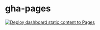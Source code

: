 # gha-pages
[![Deploy dashboard static content to Pages](https://github.com/GeorginaShippey/gha-pages/actions/workflows/dashboard.yml/badge.svg)](https://github.com/GeorginaShippey/gha-pages/actions/workflows/dashboard.yml)

